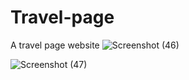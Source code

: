 # Travel-page
A travel page website
![Screenshot (46)](https://github.com/anushka8993/Travel-page/assets/96035858/9b1a77f0-a200-454c-a35a-4bad0af32f96)

![Screenshot (47)](https://github.com/anushka8993/Travel-page/assets/96035858/515d448b-53ac-483d-a980-6f5661d88cc8)
